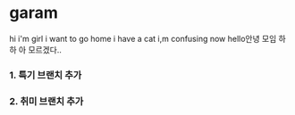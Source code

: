 # garam
hi i'm girl
i want to go home
i have a cat
i,m confusing now
hello안녕
모임
하하
아 모르겠다..
### 1. 특기 브랜치 추가
### 2. 취미 브랜치 추가